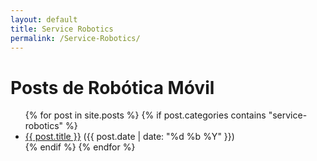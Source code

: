 ```yaml
---
layout: default
title: Service Robotics
permalink: /Service-Robotics/
---
```


<h1>Posts de Robótica Móvil</h1>
<ul>
  {% for post in site.posts %}
    {% if post.categories contains "service-robotics" %}
      <li>
        <a href="{{ post.url }}">{{ post.title }}</a> 
        <span>({{ post.date | date: "%d %b %Y" }})</span>
      </li>
    {% endif %}
  {% endfor %}
</ul>

